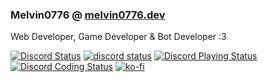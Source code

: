 ### Melvin0776 @ [melvin0776.dev](https://melvin0776.dev)
Web Developer, Game Developer & Bot Developer :3

[![Discord Status](https://dev.discordprofiles.me/badge/status/884775862250123305)](https://discordapp.com/users/884775862250123305)
<a href='https://discord.com/users/280158289667555328' target='_blank'><img alt="discord status" src="https://dev.discordprofiles.me/badge/status/280158289667555328" /></a>
[![Discord Playing Status](https://dev.discordprofiles.me/badge/playing/884775862250123305)](https://discordapp.com/users/884775862250123305)
[![Discord Coding Status](https://dev.discordprofiles.me/badge/vscode/884775862250123305)](https://melvin0776.dev)
[![ko-fi](https://img.shields.io/badge/support-me-FF5E5B?logo=ko-fi)](https://ko-fi.com/Melvin0776)
